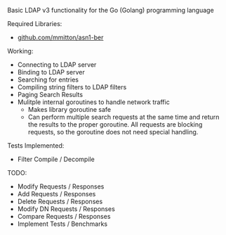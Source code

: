 Basic LDAP v3 functionality for the Go (Golang) programming language

Required Libraries:

- [github.com/mmitton/asn1-ber](https://github.com/mmitton/asn1-ber)

Working:

- Connecting to LDAP server
- Binding to LDAP server
- Searching for entries
- Compiling string filters to LDAP filters
- Paging Search Results
- Mulitple internal goroutines to handle network traffic
  - Makes library goroutine safe
  - Can perform multiple search requests at the same time and return
    the results to the proper goroutine.  All requests are blocking
    requests, so the goroutine does not need special handling.

Tests Implemented:

- Filter Compile / Decompile

TODO:

-  Modify Requests / Responses
-  Add Requests / Responses
-  Delete Requests / Responses
-  Modify DN Requests / Responses
-  Compare Requests / Responses
-  Implement Tests / Benchmarks
